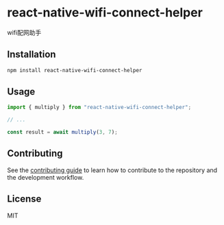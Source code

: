 # react-native-wifi-connect-helper

wifi配网助手

## Installation

```sh
npm install react-native-wifi-connect-helper
```

## Usage

```js
import { multiply } from "react-native-wifi-connect-helper";

// ...

const result = await multiply(3, 7);
```

## Contributing

See the [contributing guide](CONTRIBUTING.md) to learn how to contribute to the repository and the development workflow.

## License

MIT
